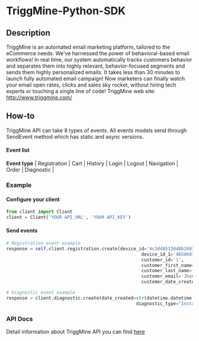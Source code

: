 # TriggMine-Python-SDK
## Description
TriggMine is an automated email marketing platform, tailored to the eCommerce needs. We've harnessed the power of behavioral-based email workflows! In real time, our system automatically tracks customers behavior and separates them into highly relevant, behavior-focused segments and sends them highly personalized emails.
It takes less than 30 minutes to launch fully automated email campaign! Now marketers can finally watch your email open rates, clicks and sales sky rocket, without hiring tech experts or touching a single line of code!
TriggMine web site: http://www.triggmine.com/

## How-to
TriggMine API сan take 8 types of events. All events models send through SendEvent method which has static and async versions.

#### Event list 
**Event type** |
Registration |
Cart |
History |
Login |
Logout |
Navigation |
Order |
Diagnostic |

### Example
#### Configure your client
```Python
from client import Client
client = Client('YOUR API_URL', 'YOUR API_KEY')
```

#### Send events
```Python
# Registration event example
response = self.client.registration.create(device_id='4c3d48512d48b2603092b5a45ba74c8c', 
                                                   device_id_1='465060737', 
                                                   customer_id='1', 
                                                   customer_first_name='Jhon', 
                                                   customer_last_name='Doe', 
                                                   customer_email='Jhon.Doe@example.com', 
                                                   customer_date_created=str(datetime.datetime.now()))

# Diagnostic event example
response = client.diagnostic.create(date_created=str(datetime.datetime.now()),
                                                 diagnostic_type="Install_Test_Plugin", description="TestCms", status=1)
```

### API Docs
Detail information about TriggMine API you can find [here](https://triggmine.freshdesk.com/support/solutions/folders/22000162303)
 
